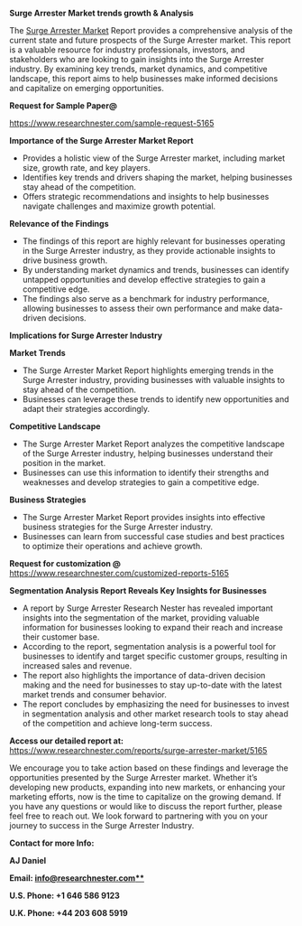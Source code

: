 ﻿<a name="_hlk169704084"></a><a name="_hlk168649135"></a><a name="_hlk167721000"></a>**Surge Arrester Market trends growth & Analysis**

The [Surge Arrester Market](https://www.researchnester.com/reports/surge-arrester-market/5165) Report provides a comprehensive analysis of the current state and future prospects of the Surge Arrester market. This report is a valuable resource for industry professionals, investors, and stakeholders who are looking to gain insights into the Surge Arrester industry. By examining key trends, market dynamics, and competitive landscape, this report aims to help businesses make informed decisions and capitalize on emerging opportunities.

**Request for Sample Paper@**

<https://www.researchnester.com/sample-request-5165>

**Importance of the Surge Arrester Market Report**

- Provides a holistic view of the Surge Arrester market, including market size, growth rate, and key players.
- Identifies key trends and drivers shaping the market, helping businesses stay ahead of the competition.
- Offers strategic recommendations and insights to help businesses navigate challenges and maximize growth potential.

**Relevance of the Findings**	

- The findings of this report are highly relevant for businesses operating in the Surge Arrester industry, as they provide actionable insights to drive business growth.
- By understanding market dynamics and trends, businesses can identify untapped opportunities and develop effective strategies to gain a competitive edge.
- The findings also serve as a benchmark for industry performance, allowing businesses to assess their own performance and make data-driven decisions.

**Implications for Surge Arrester  Industry**

**Market Trends**

- The Surge Arrester Market Report highlights emerging trends in the Surge Arrester industry, providing businesses with valuable insights to stay ahead of the competition.
- Businesses can leverage these trends to identify new opportunities and adapt their strategies accordingly.

**Competitive Landscape**

- The Surge Arrester Market Report analyzes the competitive landscape of the Surge Arrester industry, helping businesses understand their position in the market.
- Businesses can use this information to identify their strengths and weaknesses and develop strategies to gain a competitive edge.

**Business Strategies**

- The Surge Arrester Market Report provides insights into effective business strategies for the Surge Arrester industry.
- Businesses can learn from successful case studies and best practices to optimize their operations and achieve growth.

**Request for customization @** <https://www.researchnester.com/customized-reports-5165>

**Segmentation Analysis Report Reveals Key Insights for Businesses**

- A report by Surge Arrester Research Nester has revealed important insights into the segmentation of the market, providing valuable information for businesses looking to expand their reach and increase their customer base.
- According to the report, segmentation analysis is a powerful tool for businesses to identify and target specific customer groups, resulting in increased sales and revenue.
- The report also highlights the importance of data-driven decision making and the need for businesses to stay up-to-date with the latest market trends and consumer behavior.
- The report concludes by emphasizing the need for businesses to invest in segmentation analysis and other market research tools to stay ahead of the competition and achieve long-term success.

**Access our detailed report at:** <https://www.researchnester.com/reports/surge-arrester-market/5165>

We encourage you to take action based on these findings and leverage the opportunities presented by the Surge Arrester market. Whether it’s developing new products, expanding into new markets, or enhancing your marketing efforts, now is the time to capitalize on the growing demand. If you have any questions or would like to discuss the report further, please feel free to reach out. We look forward to partnering with you on your journey to success in the Surge Arrester Industry.

**Contact for more Info:**

**AJ Daniel**

**Email: [info@researchnester.com**](mailto:info@researchnester.com)**

**U.S. Phone: +1 646 586 9123**

**U.K. Phone: +44 203 608 5919**



